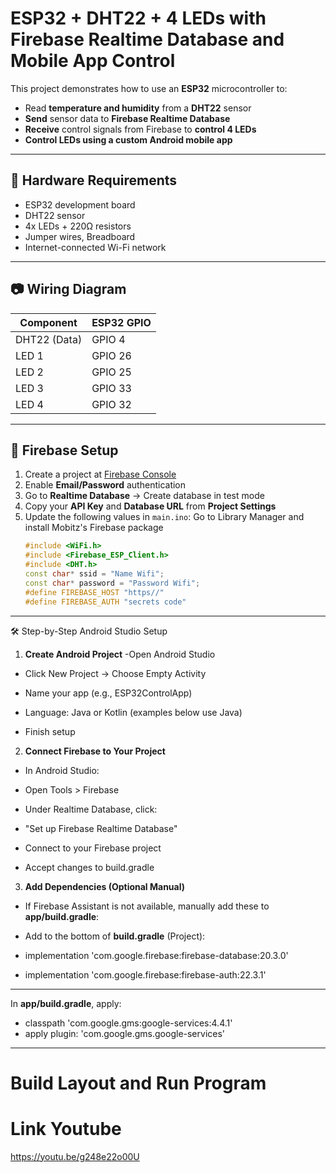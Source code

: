 # ESP32 + DHT22 + 4 LEDs with Firebase Realtime Database and Mobile App Control

This project demonstrates how to use an **ESP32** microcontroller to:

- Read **temperature and humidity** from a **DHT22** sensor
- **Send** sensor data to **Firebase Realtime Database**
- **Receive** control signals from Firebase to **control 4 LEDs**
- **Control LEDs using a custom Android mobile app**

---

## 🔧 Hardware Requirements

- ESP32 development board
- DHT22 sensor
- 4x LEDs + 220Ω resistors
- Jumper wires, Breadboard
- Internet-connected Wi-Fi network

---

## 📷 Wiring Diagram

| Component | ESP32 GPIO |
|----------|------------|
| DHT22 (Data) | GPIO 4 |
| LED 1        | GPIO 26 |
| LED 2        | GPIO 25 |
| LED 3        | GPIO 33 |
| LED 4        | GPIO 32 |

---

## 📲 Firebase Setup

1. Create a project at [Firebase Console](https://console.firebase.google.com/)
2. Enable **Email/Password** authentication
3. Go to **Realtime Database** → Create database in test mode
4. Copy your **API Key** and **Database URL** from **Project Settings**
5. Update the following values in `main.ino`:
   Go to Library Manager and install Mobitz's Firebase package
   ```cpp
   #include <WiFi.h>
   #include <Firebase_ESP_Client.h>
   #include <DHT.h>
   const char* ssid = "Name Wifi";
   const char* password = "Password Wifi";
   #define FIREBASE_HOST "https//"
   #define FIREBASE_AUTH "secrets code"

---

🛠️ Step-by-Step Android Studio Setup
1. **Create Android Project**
  -Open Android Studio
   
  - Click New Project → Choose Empty Activity
  
  - Name your app (e.g., ESP32ControlApp)
  
  - Language: Java or Kotlin (examples below use Java)
  
  - Finish setup

2. **Connect Firebase to Your Project**
  - In Android Studio:

  - Open Tools > Firebase

  - Under Realtime Database, click:

  - "Set up Firebase Realtime Database"

  - Connect to your Firebase project

  - Accept changes to build.gradle

3. **Add Dependencies (Optional Manual)**
   
  - If Firebase Assistant is not available, manually add these to **app/build.gradle**:

  - Add to the bottom of **build.gradle** (Project):

  - implementation 'com.google.firebase:firebase-database:20.3.0'

  - implementation 'com.google.firebase:firebase-auth:22.3.1'

---

   In **app/build.gradle**, apply:

  - classpath 'com.google.gms:google-services:4.4.1'
  - apply plugin: 'com.google.gms.google-services'

---

# Build Layout and Run Program
# Link Youtube
https://youtu.be/g248e22o00U
